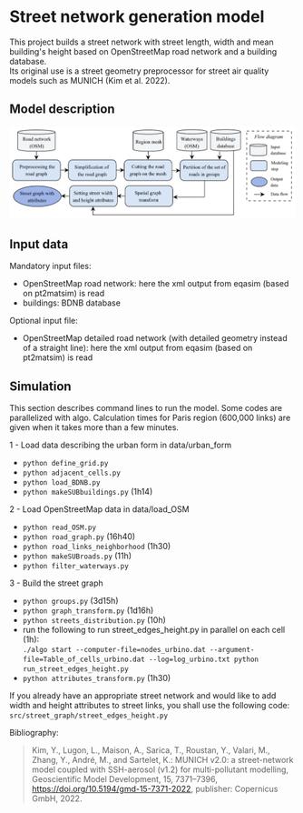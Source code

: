 # Street network generation model



This project builds a street network with street length, width and mean building's height based on OpenStreetMap road network and a building database.  
Its original use is a street geometry preprocessor for street air quality models such as MUNICH (Kim et al. 2022). 

## Model description

![Flow_diagram](docs/Flow_diagram.png "Flow_diagram")

## Input data
  
Mandatory input files:
+ OpenStreetMap road network: here the xml output from eqasim (based on pt2matsim) is read  
+ buildings: BDNB database  
  
Optional input file:  
+ OpenStreetMap detailed road network (with detailed geometry instead of a straight line): here the xml output from eqasim (based on pt2matsim) is read  

## Simulation

This section describes command lines to run the model. Some codes are parallelized with algo. Calculation times for Paris region (600,000 links) are given when it takes more than a few minutes.

1 - Load data describing the urban form in data/urban_form  
* `python define_grid.py`  
* `python adjacent_cells.py` 
* `python load_BDNB.py`
* `python makeSUBbuildings.py` (1h14)  
  
2 - Load OpenStreetMap data in data/load_OSM  
* `python read_OSM.py`
* `python road_graph.py` (16h40)  
* `python road_links_neighborhood` (1h30)  
* `python makeSUBroads.py` (11h)  
* `python filter_waterways.py`  
  
3 - Build the street graph  
* `python groups.py` (3d15h)  
* `python graph_transform.py` (1d16h)  
* `python streets_distribution.py` (10h)  
* run the following to run street_edges_height.py in parallel on each cell (1h):  
`./algo start --computer-file=nodes_urbino.dat --argument-file=Table_of_cells_urbino.dat --log=log_urbino.txt python run_street_edges_height.py`  
* `python attributes_transform.py` (1h30)

If you already have an appropriate street network and would like to add width and height attributes to street links, you shall use the following code: `src/street_graph/street_edges_height.py`  


Bibliography:
> Kim, Y., Lugon, L., Maison, A., Sarica, T., Roustan, Y., Valari, M., Zhang, Y., André, M., and Sartelet, K.: MUNICH v2.0: a street-network model coupled with SSH-aerosol (v1.2) for multi-pollutant modelling, Geoscientific Model Development, 15, 7371–7396, https://doi.org/10.5194/gmd-15-7371-2022, publisher: Copernicus GmbH, 2022.
